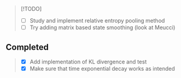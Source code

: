 > [!TODO]
> - [ ] Study and implement relative entropy pooling method
> - [ ] Try adding matrix based state smoothing (look at Meucci) 

## Completed
> - [X] Add implementation of KL divergence and test 
> - [X] Make sure that time exponential decay works as intended 
